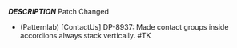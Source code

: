 ___DESCRIPTION___
Patch
Changed
- (Patternlab) [ContactUs] DP-8937: Made contact groups inside accordions always stack vertically. #TK

